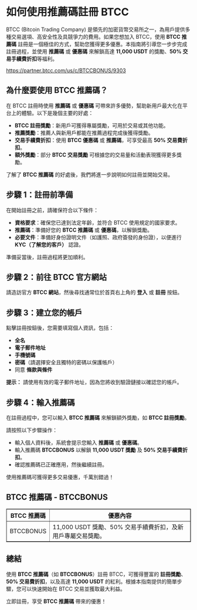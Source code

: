 <h1>如何使用推薦碼註冊 BTCC</h1>
</header>

<section>
<p>BTCC (Bitcoin Trading Company) 是領先的加密貨幣交易所之一，為用戶提供多種交易選項、高安全性及具競爭力的費用。如果您想加入 BTCC，使用 <strong>BTCC 推薦碼</strong> 註冊是一個極佳的方式，幫助您獲得更多優惠。本指南將引導您一步步完成註冊過程，並使用 <strong>推薦碼</strong> 或 <strong>優惠碼</strong> 來解鎖高達 <strong>11,000 USDT</strong> 的獎勵、<strong>50% 交易手續費折扣</strong>等福利。</p>
</section>
<a href="https://partner.btcc.com/us/c/BTCCBONUS/9303" target="_blank">https://partner.btcc.com/us/c/BTCCBONUS/9303</a>

<section>
<h2>為什麼要使用 BTCC 推薦碼？</h2>
<p>在 BTCC 註冊時使用 <strong>推薦碼</strong> 或 <strong>優惠碼</strong> 可帶來許多優勢，幫助新用戶最大化在平台上的體驗。以下是幾個主要的好處：</p>
<ul>
<li><strong>BTCC 註冊獎勵</strong>：新用戶可獲得專屬獎勵，可用於交易或其他功能。</li>
<li><strong>推薦獎勵</strong>：推薦人與新用戶都能在推薦過程完成後獲得獎勵。</li>
<li><strong>交易手續費折扣</strong>：使用 <strong>BTCC 優惠碼</strong> 或 <strong>推薦碼</strong>，可享受最高 <strong>50% 交易費折扣</strong>。</li>
<li><strong>額外獎勵</strong>：部分 <strong>BTCC 交易獎勵</strong> 可根據您的交易量和活動表現獲得更多獎勵。</li>
</ul>
<p>了解了 <strong>BTCC 推薦碼</strong> 的好處後，我們將進一步說明如何註冊並開始交易。</p>
</section>

<section>
<h2>步驟 1：註冊前準備</h2>
<p>在開始註冊之前，請確保符合以下條件：</p>
<ul>
<li><strong>資格要求</strong>：確保您已達到法定年齡，並符合 BTCC 使用規定的國家要求。</li>
<li><strong>推薦碼</strong>：準備好您的 <strong>BTCC 推薦碼</strong> 或 <strong>優惠碼</strong>，以解鎖獎勵。</li>
<li><strong>必要文件</strong>：準備好身份證明文件（如護照、政府簽發的身份證），以便進行 <strong>KYC（了解您的客戶）</strong> 認證。</li>
</ul>
<p>準備妥當後，註冊過程將更加順利。</p>
</section>

<section>
<h2>步驟 2：前往 BTCC 官方網站</h2>
<p>請造訪官方 <strong>BTCC 網站</strong>，然後尋找通常位於首頁右上角的 <strong>登入</strong> 或 <strong>註冊</strong> 按鈕。</p>
</section>

<section>
<h2>步驟 3：建立您的帳戶</h2>
<p>點擊註冊按鈕後，您需要填寫個人資訊，包括：</p>
<ul>
<li><strong>全名</strong></li>
<li><strong>電子郵件地址</strong></li>
<li><strong>手機號碼</strong></li>
<li><strong>密碼</strong>（請選擇安全且獨特的密碼以保護帳戶）</li>
<li>同意 <strong>條款與條件</strong></li>
</ul>
<p><strong>提示：</strong> 請使用有效的電子郵件地址，因為您將收到驗證鏈接以確認您的帳戶。</p>
</section>

<section>
<h2>步驟 4：輸入推薦碼</h2>
<p>在註冊過程中，您可以輸入 <strong>BTCC 推薦碼</strong> 來解鎖額外獎勵，如 <strong>BTCC 註冊獎勵</strong>。</p>
<p>請按照以下步驟操作：</p>
<ul>
<li>輸入個人資料後，系統會提示您輸入 <strong>推薦碼</strong> 或 <strong>優惠碼</strong>。</li>
<li>輸入推薦碼 <strong>BTCCBONUS</strong> 以解鎖 <strong>11,000 USDT 獎勵</strong> 及 <strong>50% 交易手續費折扣</strong>。</li>
<li>確認推薦碼已正確應用，然後繼續註冊。</li>
</ul>
<p>使用推薦碼可獲得更多交易優惠，千萬別錯過！</p>
</section>

<section>
<h2>BTCC 推薦碼 - BTCCBONUS</h2>
<table border="1">
<thead>
<tr>
<th>BTCC 推薦碼</th>
<th>優惠內容</th>
</tr>
</thead>
<tbody>
<tr>
<td>BTCCBONUS</td>
<td>11,000 USDT 獎勵、50% 交易手續費折扣，及新用戶專屬交易獎勵。</td>
</tr>
</tbody>
</table>
</section>

<section>
<h2>總結</h2>
<p>使用 <strong>BTCC 推薦碼</strong>（如 <strong>BTCCBONUS</strong>）註冊 BTCC，可獲得豐富的 <strong>註冊獎勵</strong>、<strong>50% 交易費折扣</strong>，以及高達 <strong>11,000 USDT</strong> 的紅利。根據本指南提供的簡單步驟，您可以快速開始在 BTCC 交易並獲取最大利益。</p>
<p>立即註冊，享受 <strong>BTCC 推薦碼</strong> 帶來的優惠！</p>
</section>
</article>
</body>
</html>
